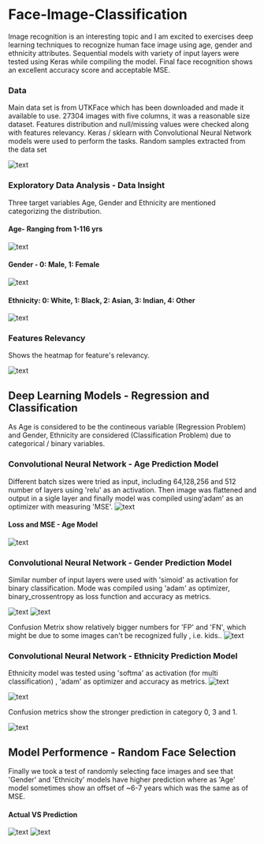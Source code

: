 # Face-Image-Classification

Image recognition is an interesting topic and I am excited to exercises deep learning techniques to recognize human face image using age, gender and ethnicity attributes. Sequential models with variety of input layers were tested using Keras while compiling the model. Final face recognition shows an excellent accuracy score and acceptable MSE.

### Data

Main data set is from UTKFace which has been downloaded and made it available to use. 27304 images with five columns, it was a reasonable size dataset. Features distribution and null/missing values were checked along with features relevancy. Keras / sklearn with Convolutional Neural Network models were used to perform the tasks.
 Random samples extracted from the data set
 
![text](https://user-images.githubusercontent.com/68614187/105911814-328fb280-5ff0-11eb-8603-31f8c8d1b9df.JPG)


### Exploratory Data Analysis - Data Insight
Three target variables Age, Gender and Ethnicity are mentioned categorizing the distribution.

#### Age- Ranging from 1-116 yrs 
![text](https://user-images.githubusercontent.com/68614187/105905227-cc9f2d00-5fe7-11eb-9a45-6ac1ebb36fc5.JPG)

#### Gender - 0: Male, 1: Female
![text](https://user-images.githubusercontent.com/68614187/105910076-0bd07c80-5fee-11eb-830c-9d55ced92829.JPG)

#### Ethnicity: 0: White, 1: Black, 2: Asian, 3: Indian, 4: Other
![text](https://user-images.githubusercontent.com/68614187/105911047-5a324b00-5fef-11eb-905d-e9c2a7f13587.JPG)

### Features Relevancy 
Shows the heatmap for feature's relevancy.

![text](https://user-images.githubusercontent.com/68614187/105912618-5ef7fe80-5ff1-11eb-90f4-bd8fa4346da3.JPG)

## Deep Learning Models - Regression and Classification 
As Age is considered to be the contineous variable (Regression Problem) and Gender, Ethnicity are considered (Classification Problem) due to categorical / binary variables.

### Convolutional Neural Network - Age Prediction Model
Different batch sizes were tried as input, including 64,128,256 and 512 number of layers using 'relu' as an activation. Then image was flattened and output in a sigle layer and finally model was compiled using'adam' as an optimizer with measuring 'MSE'. 
![text](https://user-images.githubusercontent.com/68614187/105915290-23f7ca00-5ff5-11eb-96f7-d0e6ba5b58f2.JPG)

#### Loss and MSE - Age Model
![text](https://user-images.githubusercontent.com/68614187/105915462-628d8480-5ff5-11eb-96b8-bbbb16503ca2.png)

### Convolutional Neural Network - Gender Prediction Model
Similar number of input layers were used with 'simoid' as activation for binary classification. Mode was compiled using 'adam' as optimizer,  binary_crossentropy as loss function and accuracy as metrics.

![text](https://user-images.githubusercontent.com/68614187/105916353-6077f580-5ff6-11eb-82a7-8168d0fa56be.png)
![text](https://user-images.githubusercontent.com/68614187/105916455-89988600-5ff6-11eb-9f02-1757b66e3487.png)

Confusion Metrix show relatively bigger numbers for 'FP' and 'FN', which might be due to some images can't be recognized fully , i.e. kids..
![text](https://user-images.githubusercontent.com/68614187/105916539-b0ef5300-5ff6-11eb-9f56-1ab51568b0a4.png)

### Convolutional Neural Network - Ethnicity Prediction Model
Ethnicity model was tested using 'softma' as activation (for multi classification) , 'adam' as optimizer and accuracy as metrics. 
![text](https://user-images.githubusercontent.com/68614187/105917124-910c5f00-5ff7-11eb-9697-341a6a741cb4.png)

![text](https://user-images.githubusercontent.com/68614187/105917439-eba5bb00-5ff7-11eb-9de6-7b2290566121.png)

Confusion metrics show the stronger prediction in category 0, 3 and 1.

![text](https://user-images.githubusercontent.com/68614187/105917519-05470280-5ff8-11eb-99dd-7769817f2fe2.png)

## Model Performence - Random Face Selection
Finally we took a test of randomly selecting face images and see that 'Gender' and 'Ethnicity' models have higher prediction where as 'Age' model sometimes show an offset of ~6-7 years which was the same as of MSE.

#### Actual VS Prediction

![text](https://user-images.githubusercontent.com/68614187/105918165-1b08f780-5ff9-11eb-8061-2b515ed06145.png)
![text](https://user-images.githubusercontent.com/68614187/105918224-34aa3f00-5ff9-11eb-80e7-ce8c93910315.png)

